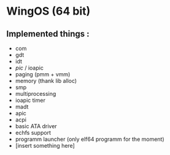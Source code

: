 # WingOS (64 bit)
## Implemented things :
 - com
 - gdt
 - idt
 - *pic* / ioapic
 - paging (pmm + vmm)
 - memory (thank lib alloc)
 - smp
 - multiprocessing
 - ioapic timer
 - madt 
 - apic 
 - acpi
 - basic ATA driver
 - echfs support
 - programm launcher (only elf64 programm for the moment)
 - \[insert something here]
 

